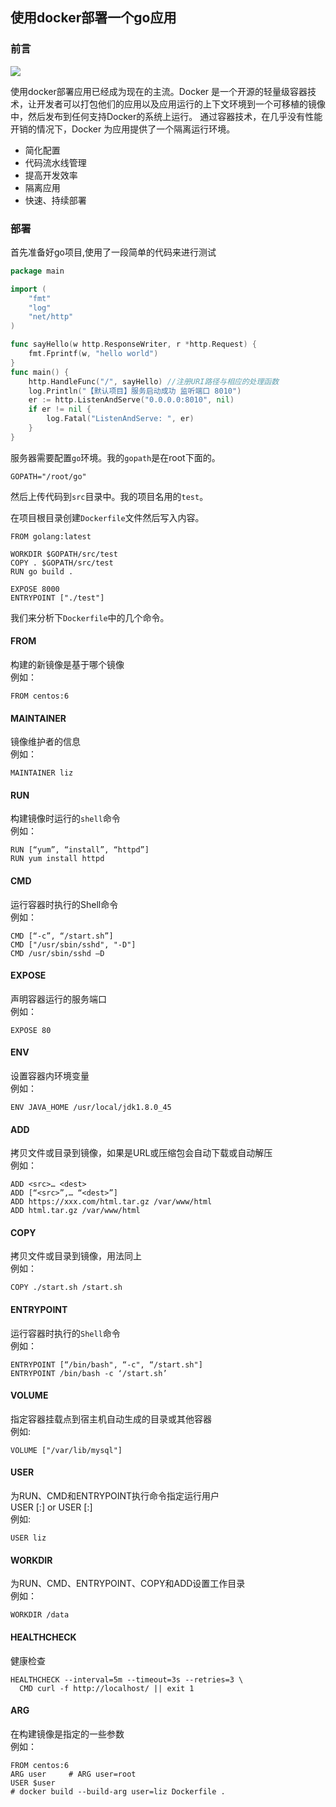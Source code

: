 ## 使用docker部署一个go应用

### 前言

![](https://img2020.cnblogs.com/blog/1237626/202005/1237626-20200507152147225-1977540183.jpg)

使用docker部署应用已经成为现在的主流。Docker 是一个开源的轻量级容器技术，让开发者可以打包他们的应用以及应用运行的上下文环境到一个可移植的镜像中，然后发布到任何支持Docker的系统上运行。 通过容器技术，在几乎没有性能开销的情况下，Docker 为应用提供了一个隔离运行环境。  

- 简化配置
- 代码流水线管理
- 提高开发效率
- 隔离应用
- 快速、持续部署

### 部署
 
首先准备好go项目,使用了一段简单的代码来进行测试

````go
package main

import (
	"fmt"
	"log"
	"net/http"
)

func sayHello(w http.ResponseWriter, r *http.Request) {
	fmt.Fprintf(w, "hello world")
}
func main() {
	http.HandleFunc("/", sayHello) //注册URI路径与相应的处理函数
	log.Println("【默认项目】服务启动成功 监听端口 8010")
	er := http.ListenAndServe("0.0.0.0:8010", nil)
	if er != nil {
		log.Fatal("ListenAndServe: ", er)
	}
}
````

服务器需要配置`go`环境。我的`gopath`是在root下面的。

````
GOPATH="/root/go"
````

然后上传代码到`src`目录中。我的项目名用的`test`。  

在项目根目录创建`Dockerfile`文件然后写入内容。  

````
FROM golang:latest

WORKDIR $GOPATH/src/test
COPY . $GOPATH/src/test
RUN go build .

EXPOSE 8000 
ENTRYPOINT ["./test"]
````
我们来分析下`Dockerfile`中的几个命令。  

#### FROM 

构建的新镜像是基于哪个镜像   
例如：  
````
FROM centos:6 
````

#### MAINTAINER

镜像维护者的信息  
例如：  
````
MAINTAINER liz
````

#### RUN

构建镜像时运行的`shell`命令  
例如：  
````
RUN [“yum”, “install”, “httpd”]  
RUN yum install httpd  
````

#### CMD 

运行容器时执行的Shell命令  
例如：  
````
CMD [“-c”, “/start.sh”]  
CMD ["/usr/sbin/sshd", "-D"]  
CMD /usr/sbin/sshd –D  
````

#### EXPOSE

声明容器运行的服务端口  
例如：  
````
EXPOSE 80
````

#### ENV

设置容器内环境变量  
例如：  
````
ENV JAVA_HOME /usr/local/jdk1.8.0_45
````

#### ADD

拷贝文件或目录到镜像，如果是URL或压缩包会自动下载或自动解压  
例如：  
````
ADD <src>… <dest>
ADD [“<src>”,… “<dest>”]
ADD https://xxx.com/html.tar.gz /var/www/html
ADD html.tar.gz /var/www/html
```` 

#### COPY 

拷贝文件或目录到镜像，用法同上  
例如：  
````
COPY ./start.sh /start.sh 
````

#### ENTRYPOINT

运行容器时执行的`Shell`命令  
例如：  
````
ENTRYPOINT [“/bin/bash", “-c", “/start.sh"]
ENTRYPOINT /bin/bash -c ‘/start.sh’
````

#### VOLUME

指定容器挂载点到宿主机自动生成的目录或其他容器  
例如:  
````
VOLUME ["/var/lib/mysql"]
````

#### USER

为RUN、CMD和ENTRYPOINT执行命令指定运行用户  
USER <user>[:<group>] or USER <UID>[:<GID>]  
例如:
````
USER liz
````

#### WORKDIR

为RUN、CMD、ENTRYPOINT、COPY和ADD设置工作目录  
例如：
````
WORKDIR /data
````

#### HEALTHCHECK

健康检查
````
HEALTHCHECK --interval=5m --timeout=3s --retries=3 \
  CMD curl -f http://localhost/ || exit 1
````

#### ARG

在构建镜像是指定的一些参数  
例如：
````
FROM centos:6
ARG user     # ARG user=root
USER $user
# docker build --build-arg user=liz Dockerfile .
````


